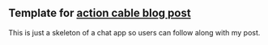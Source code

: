 ## Template for [action cable blog post]({{"http://blog.tomyancey.me/jekyll/update/2016/07/07/action-cable-chat-two/"}})

This is just a skeleton of a chat app so users can follow along with my post.

